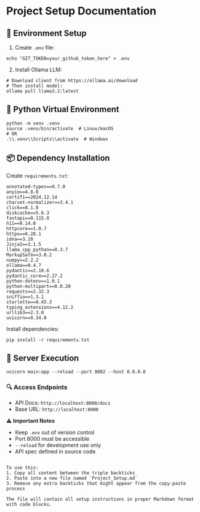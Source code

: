 
# Project Setup Documentation

## 🔐 Environment Setup
1. Create `.env` file:
```
echo "GIT_TOKEN=your_github_token_here" > .env
```

2. Install Ollama LLM:
```
# Download client from https://ollama.ai/download
# Then install model:
ollama pull llama3.2:latest
```

## 🐍 Python Virtual Environment
```
python -m venv .venv
source .venv/bin/activate  # Linux/macOS
# OR
.\\.venv\\Scripts\\activate  # Windows
```

## 📦 Dependency Installation
Create `requirements.txt`:
```
annotated-types==0.7.0
anyio==4.8.0
certifi==2024.12.14
charset-normalizer==3.4.1
click==8.1.8
diskcache==5.6.3
fastapi==0.115.8
h11==0.14.0
httpcore==1.0.7
httpx==0.28.1
idna==3.10
Jinja2==3.1.5
llama_cpp_python==0.3.7
MarkupSafe==3.0.2
numpy==2.2.2
ollama==0.4.7
pydantic==2.10.6
pydantic_core==2.27.2
python-dotenv==1.0.1
python-multipart==0.0.20
requests==2.32.3
sniffio==1.3.1
starlette==0.45.3
typing_extensions==4.12.2
urllib3==2.3.0
uvicorn==0.34.0
```

Install dependencies:
```
pip install -r requirements.txt
```

## 🚀 Server Execution
```
uvicorn main:app --reload --port 8002 --host 0.0.0.0
```

### 🔍 Access Endpoints
- API Docs: `http://localhost:8000/docs`
- Base URL: `http://localhost:8000`

⚠️ **Important Notes**
- Keep `.env` out of version control
- Port 8000 must be accessible
- `--reload` for development use only
- API spec defined in source code
```

To use this:
1. Copy all content between the triple backticks
2. Paste into a new file named `Project_Setup.md`
3. Remove any extra backticks that might appear from the copy-paste process

The file will contain all setup instructions in proper Markdown format with code blocks.
